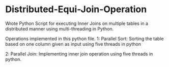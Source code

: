 # Distributed-Equi-Join-Operation
Wrote Python Script for executing Inner Joins on multiple tables in a distributed manner using multi-threading in Python. 

Operations implemented in this python file. 
1: Parallel Sort: Sorting the table based on one column given as input using five threads in python

2: Parallel Join: Implementing inner join operation using five threads in python. 

